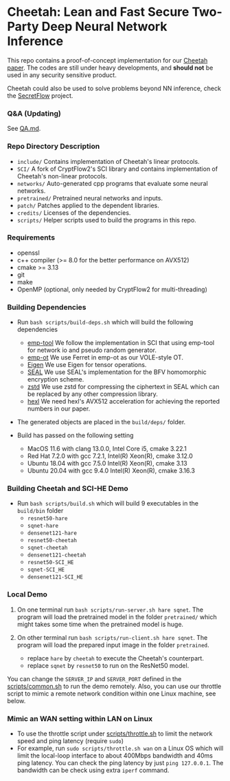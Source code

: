 # Cheetah: Lean and Fast Secure Two-Party Deep Neural Network Inference
This repo contains a proof-of-concept implementation for our [Cheetah paper](https://eprint.iacr.org/2022/207).
The codes are still under heavy developments, and **should not** be used in any security sensitive product.

Cheetah could also be used to solve problems beyond NN inference, check the [SecretFlow](https://github.com/secretflow) project.

### Q&A (Updating)
See [QA.md](QA.md).

### Repo Directory Description
- `include/` Contains implementation of Cheetah's linear protocols.
- `SCI/` A fork of CryptFlow2's SCI library and contains implementation of Cheetah's non-linear protocols.
- `networks/` Auto-generated cpp programs that evaluate some neural networks.
- `pretrained/` Pretrained neural networks and inputs.
- `patch/` Patches applied to the dependent libraries.
- `credits/` Licenses of the dependencies. 
- `scripts/` Helper scripts used to build the programs in this repo.

### Requirements

* openssl 
* c++ compiler (>= 8.0 for the better performance on AVX512)
* cmake >= 3.13
* git
* make
* OpenMP (optional, only needed by CryptFlow2 for multi-threading)

### Building Dependencies
* Run `bash scripts/build-deps.sh` which will build the following dependencies
	* [emp-tool](https://github.com/emp-toolkit/emp-tool) We follow the implementation in SCI that using emp-tool for network io and pseudo random generator.
	* [emp-ot](https://github.com/emp-toolkit/emp-ot) We use Ferret in emp-ot as our VOLE-style OT.
	* [Eigen](https://github.com/libigl/eigen) We use Eigen for tensor operations.
	* [SEAL](https://github.com/microsoft/SEAL) We use SEAL's implementation for the BFV homomorphic encryption scheme.
	* [zstd](https://github.com/facebook/zstd) We use zstd for compressing the ciphertext in SEAL which can be replaced by any other compression library.
	* [hexl](https://github.com/intel/hexl/tree/1.2.2) We need hexl's AVX512 acceleration for achieving the reported numbers in our paper.

* The generated objects are placed in the `build/deps/` folder.
* Build has passed on the following setting
  * MacOS 11.6 with clang 13.0.0, Intel Core i5, cmake 3.22.1
  * Red Hat 7.2.0 with gcc 7.2.1, Intel(R) Xeon(R), cmake 3.12.0
  * Ubuntu 18.04 with gcc 7.5.0 Intel(R) Xeon(R),  cmake 3.13
  * Ubuntu 20.04 with gcc 9.4.0 Intel(R) Xeon(R),  cmake 3.16.3
  
### Building Cheetah and SCI-HE Demo

* Run `bash scripts/build.sh` which will build 9 executables in the `build/bin` folder
	* `resnet50-hare` 
	* `sqnet-hare`
	* `densenet121-hare`
	* `resnet50-cheetah` 
	* `sqnet-cheetah`
	* `densenet121-cheetah`
	* `resnet50-SCI_HE`
	* `sqnet-SCI_HE`
	* `densenet121-SCI_HE`

### Local Demo 

1. On one terminal run `bash scripts/run-server.sh hare sqnet`. The program will load the pretrained model in the folder `pretrained/` which might takes some time when the pretrained model is huge. 

2. On other terminal run `bash scripts/run-client.sh hare sqnet`. The program will  load the prepared input image in the folder `pretrained`.  
   * replace `hare` by `cheetah` to execute the Cheetah's counterpart.
   * replace `sqnet` by `resnet50` to run on the ResNet50 model.

You can change the `SERVER_IP` and `SERVER_PORT` defined in the [scripts/common.sh](scripts/common.sh) to run the demo remotely.
Also, you can use our throttle script to mimic a remote network condition within one Linux machine, see below.

### Mimic an WAN setting within LAN on Linux

* To use the throttle script under [scripts/throttle.sh](scripts/throttle.sh) to limit the network speed and ping latency (require `sudo`)
* For example, run `sudo scripts/throttle.sh wan` on a Linux OS which will limit the local-loop interface to about 400Mbps bandwidth and 40ms ping latency.
  You can check the ping latency by just `ping 127.0.0.1`. The bandwidth can be check using extra `iperf` command.
